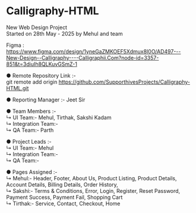 # Calligraphy-HTML

New Web Design Project <br>
Started on 28th May - 2025 by Mehul and team<br>

Figma : https://www.figma.com/design/1yneGaZMKOEF5Xdmux8I0O/AD497---New-Design--Calligraphy----Calligraphii.Com?node-id=3357-851&t=3diuIh8QLKuvGSmZ-1

● Remote Repository Link :- <br>
git remote add origin  https://github.com/SupporthivesProjects/Calligraphy-HTML.git<br>


● Reporting Manager :- Jeet Sir<br>


● Team Members :- <br>
↳ UI Team:- Mehul, Tirthak, Sakshi Kadam<br>
↳ Integration Team:- <br>
↳ QA Team:- Parth <br>


● Project Leads :-<br>
↳ UI Team:- Mehul<br>
↳ Integration Team:- <br>
↳ QA Team:- <br>


● Pages Assigned :-<br>
↳ Mehul:- Header, Footer, About Us, Product Listing, Product Details, Account Details, Billing Details, Order History,<br>
↳ Sakshi:- Terms & Conditions, Error, Login, Register, Reset Password, Payment Success, Payment Fail, Shopping Cart<br>
↳ Tirthak:- Service, Contact, Checkout, Home